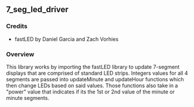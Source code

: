 ## 7_seg_led_driver
### Credits
 - fastLED by Daniel Garcia and Zach Vorhies
### Overview
This library works by importing the fastLED library to update 7-segment displays that are comprised of standard LED strips. Integers values for all 4 segments are passed into updateMinute and updateHour functions which then change LEDs based on said values. Those functions also take in a "power" value that indicates if its the 1st or 2nd value of the minute or minute segments. 